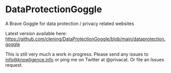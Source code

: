 # DataProtectionGoggle
A Brave Goggle for data protection / privacy related websites

Latest version available here: https://github.com/clening/DataProtectionGoggle/blob/main/dataprotection.goggle 

This is still very much a work in progress. Please send any issues to info@knowligence.info or ping me on Twitter at @privacat. Or file an Issues request. 
